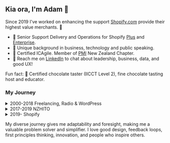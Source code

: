 ## Kia ora, I'm Adam 👋 

Since 2019 I've worked on enhancing the support [Shopify.com](https://shopify.com/) provide their highest value merchants. 🚀

- 💼 Senior Support Delivery and Operations for Shopify [Plus](https://www.shopify.com/plus) and [Enterprise](https://www.shopify.com/enterprise).
- 📐 Unique background in business, technology and public speaking.
- 🌱 Certified ICAgile. Member of [PMI](https://www.pmi.org/) New Zealand Chapter.
- 💬 Reach me on [LinkedIn](https://linkedin.com/in/adamthomsonnz) to chat about leadership, business, data, and good UX!

Fun fact: 🍫 Certified chocolate taster (IICCT Level 2), fine chocolate tasting host and educator.

### My Journey

<details>
<summary>2000-2018 Freelancing, Radio & WordPress</summary>
<br />

- 2000 - Began my career in website development, naturally with some marketing, design, and photography on the side. I worked with many dozens of entities, building a great portfolio and reputation
- 2004 - Started music and event promotion. I organised everything from music festivals to car shows to fundraisers
- 2007 - Became a radio DJ at iconic 40-year-old station [RadioActive 88.6FM](https://radioactive.fm)
  - Hosted many different shows over the following 11 years, day and night
  - Interviewed renowned musicians and other celebrities
  - Took on other roles like designer and podcast producer
- 2009 - Began working for [ALC Apparel](https://alostcauseofficial.com/) helping a friend build his global clothing brand from Cuba Street, now based in California with 100+ stockists around the globe
- 2011 - Co-organizer of national WordPress conference
- 2014 - Managed the radio station on a 1-month contract
- 2017 - Took on Wellington WordPress meetup.com group, co-organizing monthly meetups and re-establishing that community
- 2017 - Managed the radio station on a 2-month contract, including direct involvement in the RadioActive.fm ReActivate Campaign:
  - Fundraised $90K to avoid liquidation and protect the station for another 40 years
  - Huge marketing campaign involving many celebrities and past DJs and associates of the station
  - Assisted in the station becoming a charitable trust, establishing a trust board, plus DJ and events committees
  - A brand new premise in the city including offices and purpose-built production suite, recording and live-to-air studios, all featuring the latest in modern radio, recording, and production technology.
- 2018 - Co-organizer and emcee of national WordPress conference

</details>

<details>
<summary>2017-2019 NZHITO</summary>
<br />

- 2017 - Began working for [NZHITO](https://hito.org.nz), completing several large bodies of work over 2 years:
  - Modernisation of all systems; migrating knowledge management and daily software to cloud, security, retention and mitigation, service monitoring, support ticketing, task management, procurement, mobile device management, upgrading all office equipment to VOIP and the ability to work remotely
  - Redeveloping several interactive public websites
  - Developing a learning management system for apprentices nationwide
  - Helping to ensure we meet requirements set by Tertiary Education Commission, MBIE or the NZ Government
  - Training and supporting frontline staff through adoption
  - Advising on ICT, marketing, and events to senior leadership and c-suite
  - Reporting to the CTO, supporting the CEO and CFO, and liasing with board and stakeholders

</details>

<details>
<summary>2019- Shopify</summary>
<br />

- 2019
  - **Senior Escalated Technical Specialist**
  - **Support Response Manager**
  - Invited to join pilot to enhance the support of Shopify's highest value merchants
- 2020
  - ✈️ Attended Shopify Summit in Canada, met COO Toby Shannon and CEO Tobi Lütke
- 2021
  - **Enterprise Support Manager**
- 2023
  - ✈️ Attended leadership conference at Fairmont Banff Springs, Rocky mountains, Canada
  - **Project Manager, Enterprise Support Build**
- 2024
  - Official launch of [Shopify for Enterprise](https://www.shopify.com/enterprise)
  - **Senior Delivery Expert, Plus and Enterprise Support**
- 2025
  - ✈️ Attended Shopify Summit and 3-day hackathon in Toronto, Canada
  - ✈️ Participated in Destination 90 program, working remotely across Europe for 90 days (10 countries)
  - Moved to Support Operations team

</details>

My diverse journey gives me adaptability and foresight, making me a valuable problem solver and simplifier. I love good design, feedback loops, first principles thinking, innovation, and people who inspire others.

